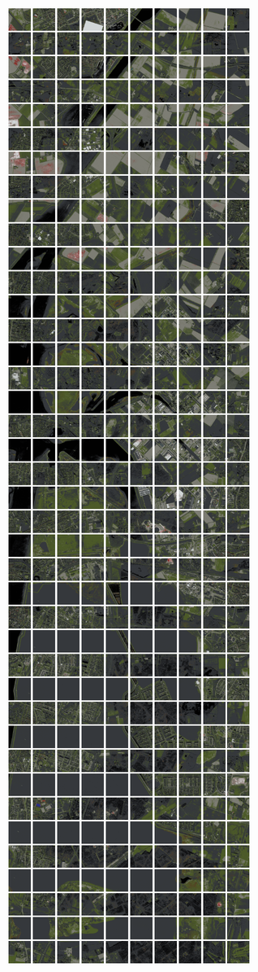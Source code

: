 <html>
<div>
<img src="https://github.com/HakkaTjakka/NL_TILE_MAP/blob/main/18/603/-1037/r.6030.-10370.png" height="44" width="44">
<img src="https://github.com/HakkaTjakka/NL_TILE_MAP/blob/main/18/603/-1037/r.6031.-10370.png" height="44" width="44">
<img src="https://github.com/HakkaTjakka/NL_TILE_MAP/blob/main/18/603/-1037/r.6032.-10370.png" height="44" width="44">
<img src="https://github.com/HakkaTjakka/NL_TILE_MAP/blob/main/18/603/-1037/r.6033.-10370.png" height="44" width="44">
<img src="https://github.com/HakkaTjakka/NL_TILE_MAP/blob/main/18/603/-1037/r.6034.-10370.png" height="44" width="44">
<img src="https://github.com/HakkaTjakka/NL_TILE_MAP/blob/main/18/603/-1037/r.6035.-10370.png" height="44" width="44">
<img src="https://github.com/HakkaTjakka/NL_TILE_MAP/blob/main/18/603/-1037/r.6036.-10370.png" height="44" width="44">
<img src="https://github.com/HakkaTjakka/NL_TILE_MAP/blob/main/18/603/-1037/r.6037.-10370.png" height="44" width="44">
<img src="https://github.com/HakkaTjakka/NL_TILE_MAP/blob/main/18/603/-1037/r.6038.-10370.png" height="44" width="44">
<img src="https://github.com/HakkaTjakka/NL_TILE_MAP/blob/main/18/603/-1037/r.6039.-10370.png" height="44" width="44">
<img src="https://github.com/HakkaTjakka/NL_TILE_MAP/blob/main/18/604/-1037/r.6040.-10370.png" height="44" width="44">
<img src="https://github.com/HakkaTjakka/NL_TILE_MAP/blob/main/18/604/-1037/r.6041.-10370.png" height="44" width="44">
<img src="https://github.com/HakkaTjakka/NL_TILE_MAP/blob/main/18/604/-1037/r.6042.-10370.png" height="44" width="44">
<img src="https://github.com/HakkaTjakka/NL_TILE_MAP/blob/main/18/604/-1037/r.6043.-10370.png" height="44" width="44">
<img src="https://github.com/HakkaTjakka/NL_TILE_MAP/blob/main/18/604/-1037/r.6044.-10370.png" height="44" width="44">
<img src="https://github.com/HakkaTjakka/NL_TILE_MAP/blob/main/18/604/-1037/r.6045.-10370.png" height="44" width="44">
<img src="https://github.com/HakkaTjakka/NL_TILE_MAP/blob/main/18/604/-1037/r.6046.-10370.png" height="44" width="44">
<img src="https://github.com/HakkaTjakka/NL_TILE_MAP/blob/main/18/604/-1037/r.6047.-10370.png" height="44" width="44">
<img src="https://github.com/HakkaTjakka/NL_TILE_MAP/blob/main/18/604/-1037/r.6048.-10370.png" height="44" width="44">
<img src="https://github.com/HakkaTjakka/NL_TILE_MAP/blob/main/18/604/-1037/r.6049.-10370.png" height="44" width="44">
<br>
<img src="https://github.com/HakkaTjakka/NL_TILE_MAP/blob/main/18/603/-1037/r.6030.-10369.png" height="44" width="44">
<img src="https://github.com/HakkaTjakka/NL_TILE_MAP/blob/main/18/603/-1037/r.6031.-10369.png" height="44" width="44">
<img src="https://github.com/HakkaTjakka/NL_TILE_MAP/blob/main/18/603/-1037/r.6032.-10369.png" height="44" width="44">
<img src="https://github.com/HakkaTjakka/NL_TILE_MAP/blob/main/18/603/-1037/r.6033.-10369.png" height="44" width="44">
<img src="https://github.com/HakkaTjakka/NL_TILE_MAP/blob/main/18/603/-1037/r.6034.-10369.png" height="44" width="44">
<img src="https://github.com/HakkaTjakka/NL_TILE_MAP/blob/main/18/603/-1037/r.6035.-10369.png" height="44" width="44">
<img src="https://github.com/HakkaTjakka/NL_TILE_MAP/blob/main/18/603/-1037/r.6036.-10369.png" height="44" width="44">
<img src="https://github.com/HakkaTjakka/NL_TILE_MAP/blob/main/18/603/-1037/r.6037.-10369.png" height="44" width="44">
<img src="https://github.com/HakkaTjakka/NL_TILE_MAP/blob/main/18/603/-1037/r.6038.-10369.png" height="44" width="44">
<img src="https://github.com/HakkaTjakka/NL_TILE_MAP/blob/main/18/603/-1037/r.6039.-10369.png" height="44" width="44">
<img src="https://github.com/HakkaTjakka/NL_TILE_MAP/blob/main/18/604/-1037/r.6040.-10369.png" height="44" width="44">
<img src="https://github.com/HakkaTjakka/NL_TILE_MAP/blob/main/18/604/-1037/r.6041.-10369.png" height="44" width="44">
<img src="https://github.com/HakkaTjakka/NL_TILE_MAP/blob/main/18/604/-1037/r.6042.-10369.png" height="44" width="44">
<img src="https://github.com/HakkaTjakka/NL_TILE_MAP/blob/main/18/604/-1037/r.6043.-10369.png" height="44" width="44">
<img src="https://github.com/HakkaTjakka/NL_TILE_MAP/blob/main/18/604/-1037/r.6044.-10369.png" height="44" width="44">
<img src="https://github.com/HakkaTjakka/NL_TILE_MAP/blob/main/18/604/-1037/r.6045.-10369.png" height="44" width="44">
<img src="https://github.com/HakkaTjakka/NL_TILE_MAP/blob/main/18/604/-1037/r.6046.-10369.png" height="44" width="44">
<img src="https://github.com/HakkaTjakka/NL_TILE_MAP/blob/main/18/604/-1037/r.6047.-10369.png" height="44" width="44">
<img src="https://github.com/HakkaTjakka/NL_TILE_MAP/blob/main/18/604/-1037/r.6048.-10369.png" height="44" width="44">
<img src="https://github.com/HakkaTjakka/NL_TILE_MAP/blob/main/18/604/-1037/r.6049.-10369.png" height="44" width="44">
<br>
<img src="https://github.com/HakkaTjakka/NL_TILE_MAP/blob/main/18/603/-1037/r.6030.-10368.png" height="44" width="44">
<img src="https://github.com/HakkaTjakka/NL_TILE_MAP/blob/main/18/603/-1037/r.6031.-10368.png" height="44" width="44">
<img src="https://github.com/HakkaTjakka/NL_TILE_MAP/blob/main/18/603/-1037/r.6032.-10368.png" height="44" width="44">
<img src="https://github.com/HakkaTjakka/NL_TILE_MAP/blob/main/18/603/-1037/r.6033.-10368.png" height="44" width="44">
<img src="https://github.com/HakkaTjakka/NL_TILE_MAP/blob/main/18/603/-1037/r.6034.-10368.png" height="44" width="44">
<img src="https://github.com/HakkaTjakka/NL_TILE_MAP/blob/main/18/603/-1037/r.6035.-10368.png" height="44" width="44">
<img src="https://github.com/HakkaTjakka/NL_TILE_MAP/blob/main/18/603/-1037/r.6036.-10368.png" height="44" width="44">
<img src="https://github.com/HakkaTjakka/NL_TILE_MAP/blob/main/18/603/-1037/r.6037.-10368.png" height="44" width="44">
<img src="https://github.com/HakkaTjakka/NL_TILE_MAP/blob/main/18/603/-1037/r.6038.-10368.png" height="44" width="44">
<img src="https://github.com/HakkaTjakka/NL_TILE_MAP/blob/main/18/603/-1037/r.6039.-10368.png" height="44" width="44">
<img src="https://github.com/HakkaTjakka/NL_TILE_MAP/blob/main/18/604/-1037/r.6040.-10368.png" height="44" width="44">
<img src="https://github.com/HakkaTjakka/NL_TILE_MAP/blob/main/18/604/-1037/r.6041.-10368.png" height="44" width="44">
<img src="https://github.com/HakkaTjakka/NL_TILE_MAP/blob/main/18/604/-1037/r.6042.-10368.png" height="44" width="44">
<img src="https://github.com/HakkaTjakka/NL_TILE_MAP/blob/main/18/604/-1037/r.6043.-10368.png" height="44" width="44">
<img src="https://github.com/HakkaTjakka/NL_TILE_MAP/blob/main/18/604/-1037/r.6044.-10368.png" height="44" width="44">
<img src="https://github.com/HakkaTjakka/NL_TILE_MAP/blob/main/18/604/-1037/r.6045.-10368.png" height="44" width="44">
<img src="https://github.com/HakkaTjakka/NL_TILE_MAP/blob/main/18/604/-1037/r.6046.-10368.png" height="44" width="44">
<img src="https://github.com/HakkaTjakka/NL_TILE_MAP/blob/main/18/604/-1037/r.6047.-10368.png" height="44" width="44">
<img src="https://github.com/HakkaTjakka/NL_TILE_MAP/blob/main/18/604/-1037/r.6048.-10368.png" height="44" width="44">
<img src="https://github.com/HakkaTjakka/NL_TILE_MAP/blob/main/18/604/-1037/r.6049.-10368.png" height="44" width="44">
<br>
<img src="https://github.com/HakkaTjakka/NL_TILE_MAP/blob/main/18/603/-1037/r.6030.-10367.png" height="44" width="44">
<img src="https://github.com/HakkaTjakka/NL_TILE_MAP/blob/main/18/603/-1037/r.6031.-10367.png" height="44" width="44">
<img src="https://github.com/HakkaTjakka/NL_TILE_MAP/blob/main/18/603/-1037/r.6032.-10367.png" height="44" width="44">
<img src="https://github.com/HakkaTjakka/NL_TILE_MAP/blob/main/18/603/-1037/r.6033.-10367.png" height="44" width="44">
<img src="https://github.com/HakkaTjakka/NL_TILE_MAP/blob/main/18/603/-1037/r.6034.-10367.png" height="44" width="44">
<img src="https://github.com/HakkaTjakka/NL_TILE_MAP/blob/main/18/603/-1037/r.6035.-10367.png" height="44" width="44">
<img src="https://github.com/HakkaTjakka/NL_TILE_MAP/blob/main/18/603/-1037/r.6036.-10367.png" height="44" width="44">
<img src="https://github.com/HakkaTjakka/NL_TILE_MAP/blob/main/18/603/-1037/r.6037.-10367.png" height="44" width="44">
<img src="https://github.com/HakkaTjakka/NL_TILE_MAP/blob/main/18/603/-1037/r.6038.-10367.png" height="44" width="44">
<img src="https://github.com/HakkaTjakka/NL_TILE_MAP/blob/main/18/603/-1037/r.6039.-10367.png" height="44" width="44">
<img src="https://github.com/HakkaTjakka/NL_TILE_MAP/blob/main/18/604/-1037/r.6040.-10367.png" height="44" width="44">
<img src="https://github.com/HakkaTjakka/NL_TILE_MAP/blob/main/18/604/-1037/r.6041.-10367.png" height="44" width="44">
<img src="https://github.com/HakkaTjakka/NL_TILE_MAP/blob/main/18/604/-1037/r.6042.-10367.png" height="44" width="44">
<img src="https://github.com/HakkaTjakka/NL_TILE_MAP/blob/main/18/604/-1037/r.6043.-10367.png" height="44" width="44">
<img src="https://github.com/HakkaTjakka/NL_TILE_MAP/blob/main/18/604/-1037/r.6044.-10367.png" height="44" width="44">
<img src="https://github.com/HakkaTjakka/NL_TILE_MAP/blob/main/18/604/-1037/r.6045.-10367.png" height="44" width="44">
<img src="https://github.com/HakkaTjakka/NL_TILE_MAP/blob/main/18/604/-1037/r.6046.-10367.png" height="44" width="44">
<img src="https://github.com/HakkaTjakka/NL_TILE_MAP/blob/main/18/604/-1037/r.6047.-10367.png" height="44" width="44">
<img src="https://github.com/HakkaTjakka/NL_TILE_MAP/blob/main/18/604/-1037/r.6048.-10367.png" height="44" width="44">
<img src="https://github.com/HakkaTjakka/NL_TILE_MAP/blob/main/18/604/-1037/r.6049.-10367.png" height="44" width="44">
<br>
<img src="https://github.com/HakkaTjakka/NL_TILE_MAP/blob/main/18/603/-1037/r.6030.-10366.png" height="44" width="44">
<img src="https://github.com/HakkaTjakka/NL_TILE_MAP/blob/main/18/603/-1037/r.6031.-10366.png" height="44" width="44">
<img src="https://github.com/HakkaTjakka/NL_TILE_MAP/blob/main/18/603/-1037/r.6032.-10366.png" height="44" width="44">
<img src="https://github.com/HakkaTjakka/NL_TILE_MAP/blob/main/18/603/-1037/r.6033.-10366.png" height="44" width="44">
<img src="https://github.com/HakkaTjakka/NL_TILE_MAP/blob/main/18/603/-1037/r.6034.-10366.png" height="44" width="44">
<img src="https://github.com/HakkaTjakka/NL_TILE_MAP/blob/main/18/603/-1037/r.6035.-10366.png" height="44" width="44">
<img src="https://github.com/HakkaTjakka/NL_TILE_MAP/blob/main/18/603/-1037/r.6036.-10366.png" height="44" width="44">
<img src="https://github.com/HakkaTjakka/NL_TILE_MAP/blob/main/18/603/-1037/r.6037.-10366.png" height="44" width="44">
<img src="https://github.com/HakkaTjakka/NL_TILE_MAP/blob/main/18/603/-1037/r.6038.-10366.png" height="44" width="44">
<img src="https://github.com/HakkaTjakka/NL_TILE_MAP/blob/main/18/603/-1037/r.6039.-10366.png" height="44" width="44">
<img src="https://github.com/HakkaTjakka/NL_TILE_MAP/blob/main/18/604/-1037/r.6040.-10366.png" height="44" width="44">
<img src="https://github.com/HakkaTjakka/NL_TILE_MAP/blob/main/18/604/-1037/r.6041.-10366.png" height="44" width="44">
<img src="https://github.com/HakkaTjakka/NL_TILE_MAP/blob/main/18/604/-1037/r.6042.-10366.png" height="44" width="44">
<img src="https://github.com/HakkaTjakka/NL_TILE_MAP/blob/main/18/604/-1037/r.6043.-10366.png" height="44" width="44">
<img src="https://github.com/HakkaTjakka/NL_TILE_MAP/blob/main/18/604/-1037/r.6044.-10366.png" height="44" width="44">
<img src="https://github.com/HakkaTjakka/NL_TILE_MAP/blob/main/18/604/-1037/r.6045.-10366.png" height="44" width="44">
<img src="https://github.com/HakkaTjakka/NL_TILE_MAP/blob/main/18/604/-1037/r.6046.-10366.png" height="44" width="44">
<img src="https://github.com/HakkaTjakka/NL_TILE_MAP/blob/main/18/604/-1037/r.6047.-10366.png" height="44" width="44">
<img src="https://github.com/HakkaTjakka/NL_TILE_MAP/blob/main/18/604/-1037/r.6048.-10366.png" height="44" width="44">
<img src="https://github.com/HakkaTjakka/NL_TILE_MAP/blob/main/18/604/-1037/r.6049.-10366.png" height="44" width="44">
<br>
<img src="https://github.com/HakkaTjakka/NL_TILE_MAP/blob/main/18/603/-1037/r.6030.-10365.png" height="44" width="44">
<img src="https://github.com/HakkaTjakka/NL_TILE_MAP/blob/main/18/603/-1037/r.6031.-10365.png" height="44" width="44">
<img src="https://github.com/HakkaTjakka/NL_TILE_MAP/blob/main/18/603/-1037/r.6032.-10365.png" height="44" width="44">
<img src="https://github.com/HakkaTjakka/NL_TILE_MAP/blob/main/18/603/-1037/r.6033.-10365.png" height="44" width="44">
<img src="https://github.com/HakkaTjakka/NL_TILE_MAP/blob/main/18/603/-1037/r.6034.-10365.png" height="44" width="44">
<img src="https://github.com/HakkaTjakka/NL_TILE_MAP/blob/main/18/603/-1037/r.6035.-10365.png" height="44" width="44">
<img src="https://github.com/HakkaTjakka/NL_TILE_MAP/blob/main/18/603/-1037/r.6036.-10365.png" height="44" width="44">
<img src="https://github.com/HakkaTjakka/NL_TILE_MAP/blob/main/18/603/-1037/r.6037.-10365.png" height="44" width="44">
<img src="https://github.com/HakkaTjakka/NL_TILE_MAP/blob/main/18/603/-1037/r.6038.-10365.png" height="44" width="44">
<img src="https://github.com/HakkaTjakka/NL_TILE_MAP/blob/main/18/603/-1037/r.6039.-10365.png" height="44" width="44">
<img src="https://github.com/HakkaTjakka/NL_TILE_MAP/blob/main/18/604/-1037/r.6040.-10365.png" height="44" width="44">
<img src="https://github.com/HakkaTjakka/NL_TILE_MAP/blob/main/18/604/-1037/r.6041.-10365.png" height="44" width="44">
<img src="https://github.com/HakkaTjakka/NL_TILE_MAP/blob/main/18/604/-1037/r.6042.-10365.png" height="44" width="44">
<img src="https://github.com/HakkaTjakka/NL_TILE_MAP/blob/main/18/604/-1037/r.6043.-10365.png" height="44" width="44">
<img src="https://github.com/HakkaTjakka/NL_TILE_MAP/blob/main/18/604/-1037/r.6044.-10365.png" height="44" width="44">
<img src="https://github.com/HakkaTjakka/NL_TILE_MAP/blob/main/18/604/-1037/r.6045.-10365.png" height="44" width="44">
<img src="https://github.com/HakkaTjakka/NL_TILE_MAP/blob/main/18/604/-1037/r.6046.-10365.png" height="44" width="44">
<img src="https://github.com/HakkaTjakka/NL_TILE_MAP/blob/main/18/604/-1037/r.6047.-10365.png" height="44" width="44">
<img src="https://github.com/HakkaTjakka/NL_TILE_MAP/blob/main/18/604/-1037/r.6048.-10365.png" height="44" width="44">
<img src="https://github.com/HakkaTjakka/NL_TILE_MAP/blob/main/18/604/-1037/r.6049.-10365.png" height="44" width="44">
<br>
<img src="https://github.com/HakkaTjakka/NL_TILE_MAP/blob/main/18/603/-1037/r.6030.-10364.png" height="44" width="44">
<img src="https://github.com/HakkaTjakka/NL_TILE_MAP/blob/main/18/603/-1037/r.6031.-10364.png" height="44" width="44">
<img src="https://github.com/HakkaTjakka/NL_TILE_MAP/blob/main/18/603/-1037/r.6032.-10364.png" height="44" width="44">
<img src="https://github.com/HakkaTjakka/NL_TILE_MAP/blob/main/18/603/-1037/r.6033.-10364.png" height="44" width="44">
<img src="https://github.com/HakkaTjakka/NL_TILE_MAP/blob/main/18/603/-1037/r.6034.-10364.png" height="44" width="44">
<img src="https://github.com/HakkaTjakka/NL_TILE_MAP/blob/main/18/603/-1037/r.6035.-10364.png" height="44" width="44">
<img src="https://github.com/HakkaTjakka/NL_TILE_MAP/blob/main/18/603/-1037/r.6036.-10364.png" height="44" width="44">
<img src="https://github.com/HakkaTjakka/NL_TILE_MAP/blob/main/18/603/-1037/r.6037.-10364.png" height="44" width="44">
<img src="https://github.com/HakkaTjakka/NL_TILE_MAP/blob/main/18/603/-1037/r.6038.-10364.png" height="44" width="44">
<img src="https://github.com/HakkaTjakka/NL_TILE_MAP/blob/main/18/603/-1037/r.6039.-10364.png" height="44" width="44">
<img src="https://github.com/HakkaTjakka/NL_TILE_MAP/blob/main/18/604/-1037/r.6040.-10364.png" height="44" width="44">
<img src="https://github.com/HakkaTjakka/NL_TILE_MAP/blob/main/18/604/-1037/r.6041.-10364.png" height="44" width="44">
<img src="https://github.com/HakkaTjakka/NL_TILE_MAP/blob/main/18/604/-1037/r.6042.-10364.png" height="44" width="44">
<img src="https://github.com/HakkaTjakka/NL_TILE_MAP/blob/main/18/604/-1037/r.6043.-10364.png" height="44" width="44">
<img src="https://github.com/HakkaTjakka/NL_TILE_MAP/blob/main/18/604/-1037/r.6044.-10364.png" height="44" width="44">
<img src="https://github.com/HakkaTjakka/NL_TILE_MAP/blob/main/18/604/-1037/r.6045.-10364.png" height="44" width="44">
<img src="https://github.com/HakkaTjakka/NL_TILE_MAP/blob/main/18/604/-1037/r.6046.-10364.png" height="44" width="44">
<img src="https://github.com/HakkaTjakka/NL_TILE_MAP/blob/main/18/604/-1037/r.6047.-10364.png" height="44" width="44">
<img src="https://github.com/HakkaTjakka/NL_TILE_MAP/blob/main/18/604/-1037/r.6048.-10364.png" height="44" width="44">
<img src="https://github.com/HakkaTjakka/NL_TILE_MAP/blob/main/18/604/-1037/r.6049.-10364.png" height="44" width="44">
<br>
<img src="https://github.com/HakkaTjakka/NL_TILE_MAP/blob/main/18/603/-1037/r.6030.-10363.png" height="44" width="44">
<img src="https://github.com/HakkaTjakka/NL_TILE_MAP/blob/main/18/603/-1037/r.6031.-10363.png" height="44" width="44">
<img src="https://github.com/HakkaTjakka/NL_TILE_MAP/blob/main/18/603/-1037/r.6032.-10363.png" height="44" width="44">
<img src="https://github.com/HakkaTjakka/NL_TILE_MAP/blob/main/18/603/-1037/r.6033.-10363.png" height="44" width="44">
<img src="https://github.com/HakkaTjakka/NL_TILE_MAP/blob/main/18/603/-1037/r.6034.-10363.png" height="44" width="44">
<img src="https://github.com/HakkaTjakka/NL_TILE_MAP/blob/main/18/603/-1037/r.6035.-10363.png" height="44" width="44">
<img src="https://github.com/HakkaTjakka/NL_TILE_MAP/blob/main/18/603/-1037/r.6036.-10363.png" height="44" width="44">
<img src="https://github.com/HakkaTjakka/NL_TILE_MAP/blob/main/18/603/-1037/r.6037.-10363.png" height="44" width="44">
<img src="https://github.com/HakkaTjakka/NL_TILE_MAP/blob/main/18/603/-1037/r.6038.-10363.png" height="44" width="44">
<img src="https://github.com/HakkaTjakka/NL_TILE_MAP/blob/main/18/603/-1037/r.6039.-10363.png" height="44" width="44">
<img src="https://github.com/HakkaTjakka/NL_TILE_MAP/blob/main/18/604/-1037/r.6040.-10363.png" height="44" width="44">
<img src="https://github.com/HakkaTjakka/NL_TILE_MAP/blob/main/18/604/-1037/r.6041.-10363.png" height="44" width="44">
<img src="https://github.com/HakkaTjakka/NL_TILE_MAP/blob/main/18/604/-1037/r.6042.-10363.png" height="44" width="44">
<img src="https://github.com/HakkaTjakka/NL_TILE_MAP/blob/main/18/604/-1037/r.6043.-10363.png" height="44" width="44">
<img src="https://github.com/HakkaTjakka/NL_TILE_MAP/blob/main/18/604/-1037/r.6044.-10363.png" height="44" width="44">
<img src="https://github.com/HakkaTjakka/NL_TILE_MAP/blob/main/18/604/-1037/r.6045.-10363.png" height="44" width="44">
<img src="https://github.com/HakkaTjakka/NL_TILE_MAP/blob/main/18/604/-1037/r.6046.-10363.png" height="44" width="44">
<img src="https://github.com/HakkaTjakka/NL_TILE_MAP/blob/main/18/604/-1037/r.6047.-10363.png" height="44" width="44">
<img src="https://github.com/HakkaTjakka/NL_TILE_MAP/blob/main/18/604/-1037/r.6048.-10363.png" height="44" width="44">
<img src="https://github.com/HakkaTjakka/NL_TILE_MAP/blob/main/18/604/-1037/r.6049.-10363.png" height="44" width="44">
<br>
<img src="https://github.com/HakkaTjakka/NL_TILE_MAP/blob/main/18/603/-1037/r.6030.-10362.png" height="44" width="44">
<img src="https://github.com/HakkaTjakka/NL_TILE_MAP/blob/main/18/603/-1037/r.6031.-10362.png" height="44" width="44">
<img src="https://github.com/HakkaTjakka/NL_TILE_MAP/blob/main/18/603/-1037/r.6032.-10362.png" height="44" width="44">
<img src="https://github.com/HakkaTjakka/NL_TILE_MAP/blob/main/18/603/-1037/r.6033.-10362.png" height="44" width="44">
<img src="https://github.com/HakkaTjakka/NL_TILE_MAP/blob/main/18/603/-1037/r.6034.-10362.png" height="44" width="44">
<img src="https://github.com/HakkaTjakka/NL_TILE_MAP/blob/main/18/603/-1037/r.6035.-10362.png" height="44" width="44">
<img src="https://github.com/HakkaTjakka/NL_TILE_MAP/blob/main/18/603/-1037/r.6036.-10362.png" height="44" width="44">
<img src="https://github.com/HakkaTjakka/NL_TILE_MAP/blob/main/18/603/-1037/r.6037.-10362.png" height="44" width="44">
<img src="https://github.com/HakkaTjakka/NL_TILE_MAP/blob/main/18/603/-1037/r.6038.-10362.png" height="44" width="44">
<img src="https://github.com/HakkaTjakka/NL_TILE_MAP/blob/main/18/603/-1037/r.6039.-10362.png" height="44" width="44">
<img src="https://github.com/HakkaTjakka/NL_TILE_MAP/blob/main/18/604/-1037/r.6040.-10362.png" height="44" width="44">
<img src="https://github.com/HakkaTjakka/NL_TILE_MAP/blob/main/18/604/-1037/r.6041.-10362.png" height="44" width="44">
<img src="https://github.com/HakkaTjakka/NL_TILE_MAP/blob/main/18/604/-1037/r.6042.-10362.png" height="44" width="44">
<img src="https://github.com/HakkaTjakka/NL_TILE_MAP/blob/main/18/604/-1037/r.6043.-10362.png" height="44" width="44">
<img src="https://github.com/HakkaTjakka/NL_TILE_MAP/blob/main/18/604/-1037/r.6044.-10362.png" height="44" width="44">
<img src="https://github.com/HakkaTjakka/NL_TILE_MAP/blob/main/18/604/-1037/r.6045.-10362.png" height="44" width="44">
<img src="https://github.com/HakkaTjakka/NL_TILE_MAP/blob/main/18/604/-1037/r.6046.-10362.png" height="44" width="44">
<img src="https://github.com/HakkaTjakka/NL_TILE_MAP/blob/main/18/604/-1037/r.6047.-10362.png" height="44" width="44">
<img src="https://github.com/HakkaTjakka/NL_TILE_MAP/blob/main/18/604/-1037/r.6048.-10362.png" height="44" width="44">
<img src="https://github.com/HakkaTjakka/NL_TILE_MAP/blob/main/18/604/-1037/r.6049.-10362.png" height="44" width="44">
<br>
<img src="https://github.com/HakkaTjakka/NL_TILE_MAP/blob/main/18/603/-1037/r.6030.-10361.png" height="44" width="44">
<img src="https://github.com/HakkaTjakka/NL_TILE_MAP/blob/main/18/603/-1037/r.6031.-10361.png" height="44" width="44">
<img src="https://github.com/HakkaTjakka/NL_TILE_MAP/blob/main/18/603/-1037/r.6032.-10361.png" height="44" width="44">
<img src="https://github.com/HakkaTjakka/NL_TILE_MAP/blob/main/18/603/-1037/r.6033.-10361.png" height="44" width="44">
<img src="https://github.com/HakkaTjakka/NL_TILE_MAP/blob/main/18/603/-1037/r.6034.-10361.png" height="44" width="44">
<img src="https://github.com/HakkaTjakka/NL_TILE_MAP/blob/main/18/603/-1037/r.6035.-10361.png" height="44" width="44">
<img src="https://github.com/HakkaTjakka/NL_TILE_MAP/blob/main/18/603/-1037/r.6036.-10361.png" height="44" width="44">
<img src="https://github.com/HakkaTjakka/NL_TILE_MAP/blob/main/18/603/-1037/r.6037.-10361.png" height="44" width="44">
<img src="https://github.com/HakkaTjakka/NL_TILE_MAP/blob/main/18/603/-1037/r.6038.-10361.png" height="44" width="44">
<img src="https://github.com/HakkaTjakka/NL_TILE_MAP/blob/main/18/603/-1037/r.6039.-10361.png" height="44" width="44">
<img src="https://github.com/HakkaTjakka/NL_TILE_MAP/blob/main/18/604/-1037/r.6040.-10361.png" height="44" width="44">
<img src="https://github.com/HakkaTjakka/NL_TILE_MAP/blob/main/18/604/-1037/r.6041.-10361.png" height="44" width="44">
<img src="https://github.com/HakkaTjakka/NL_TILE_MAP/blob/main/18/604/-1037/r.6042.-10361.png" height="44" width="44">
<img src="https://github.com/HakkaTjakka/NL_TILE_MAP/blob/main/18/604/-1037/r.6043.-10361.png" height="44" width="44">
<img src="https://github.com/HakkaTjakka/NL_TILE_MAP/blob/main/18/604/-1037/r.6044.-10361.png" height="44" width="44">
<img src="https://github.com/HakkaTjakka/NL_TILE_MAP/blob/main/18/604/-1037/r.6045.-10361.png" height="44" width="44">
<img src="https://github.com/HakkaTjakka/NL_TILE_MAP/blob/main/18/604/-1037/r.6046.-10361.png" height="44" width="44">
<img src="https://github.com/HakkaTjakka/NL_TILE_MAP/blob/main/18/604/-1037/r.6047.-10361.png" height="44" width="44">
<img src="https://github.com/HakkaTjakka/NL_TILE_MAP/blob/main/18/604/-1037/r.6048.-10361.png" height="44" width="44">
<img src="https://github.com/HakkaTjakka/NL_TILE_MAP/blob/main/18/604/-1037/r.6049.-10361.png" height="44" width="44">
<br>
<img src="https://github.com/HakkaTjakka/NL_TILE_MAP/blob/main/18/603/-1036/r.6030.-10360.png" height="44" width="44">
<img src="https://github.com/HakkaTjakka/NL_TILE_MAP/blob/main/18/603/-1036/r.6031.-10360.png" height="44" width="44">
<img src="https://github.com/HakkaTjakka/NL_TILE_MAP/blob/main/18/603/-1036/r.6032.-10360.png" height="44" width="44">
<img src="https://github.com/HakkaTjakka/NL_TILE_MAP/blob/main/18/603/-1036/r.6033.-10360.png" height="44" width="44">
<img src="https://github.com/HakkaTjakka/NL_TILE_MAP/blob/main/18/603/-1036/r.6034.-10360.png" height="44" width="44">
<img src="https://github.com/HakkaTjakka/NL_TILE_MAP/blob/main/18/603/-1036/r.6035.-10360.png" height="44" width="44">
<img src="https://github.com/HakkaTjakka/NL_TILE_MAP/blob/main/18/603/-1036/r.6036.-10360.png" height="44" width="44">
<img src="https://github.com/HakkaTjakka/NL_TILE_MAP/blob/main/18/603/-1036/r.6037.-10360.png" height="44" width="44">
<img src="https://github.com/HakkaTjakka/NL_TILE_MAP/blob/main/18/603/-1036/r.6038.-10360.png" height="44" width="44">
<img src="https://github.com/HakkaTjakka/NL_TILE_MAP/blob/main/18/603/-1036/r.6039.-10360.png" height="44" width="44">
<img src="https://github.com/HakkaTjakka/NL_TILE_MAP/blob/main/18/604/-1036/r.6040.-10360.png" height="44" width="44">
<img src="https://github.com/HakkaTjakka/NL_TILE_MAP/blob/main/18/604/-1036/r.6041.-10360.png" height="44" width="44">
<img src="https://github.com/HakkaTjakka/NL_TILE_MAP/blob/main/18/604/-1036/r.6042.-10360.png" height="44" width="44">
<img src="https://github.com/HakkaTjakka/NL_TILE_MAP/blob/main/18/604/-1036/r.6043.-10360.png" height="44" width="44">
<img src="https://github.com/HakkaTjakka/NL_TILE_MAP/blob/main/18/604/-1036/r.6044.-10360.png" height="44" width="44">
<img src="https://github.com/HakkaTjakka/NL_TILE_MAP/blob/main/18/604/-1036/r.6045.-10360.png" height="44" width="44">
<img src="https://github.com/HakkaTjakka/NL_TILE_MAP/blob/main/18/604/-1036/r.6046.-10360.png" height="44" width="44">
<img src="https://github.com/HakkaTjakka/NL_TILE_MAP/blob/main/18/604/-1036/r.6047.-10360.png" height="44" width="44">
<img src="https://github.com/HakkaTjakka/NL_TILE_MAP/blob/main/18/604/-1036/r.6048.-10360.png" height="44" width="44">
<img src="https://github.com/HakkaTjakka/NL_TILE_MAP/blob/main/18/604/-1036/r.6049.-10360.png" height="44" width="44">
<br>
<img src="https://github.com/HakkaTjakka/NL_TILE_MAP/blob/main/18/603/-1036/r.6030.-10359.png" height="44" width="44">
<img src="https://github.com/HakkaTjakka/NL_TILE_MAP/blob/main/18/603/-1036/r.6031.-10359.png" height="44" width="44">
<img src="https://github.com/HakkaTjakka/NL_TILE_MAP/blob/main/18/603/-1036/r.6032.-10359.png" height="44" width="44">
<img src="https://github.com/HakkaTjakka/NL_TILE_MAP/blob/main/18/603/-1036/r.6033.-10359.png" height="44" width="44">
<img src="https://github.com/HakkaTjakka/NL_TILE_MAP/blob/main/18/603/-1036/r.6034.-10359.png" height="44" width="44">
<img src="https://github.com/HakkaTjakka/NL_TILE_MAP/blob/main/18/603/-1036/r.6035.-10359.png" height="44" width="44">
<img src="https://github.com/HakkaTjakka/NL_TILE_MAP/blob/main/18/603/-1036/r.6036.-10359.png" height="44" width="44">
<img src="https://github.com/HakkaTjakka/NL_TILE_MAP/blob/main/18/603/-1036/r.6037.-10359.png" height="44" width="44">
<img src="https://github.com/HakkaTjakka/NL_TILE_MAP/blob/main/18/603/-1036/r.6038.-10359.png" height="44" width="44">
<img src="https://github.com/HakkaTjakka/NL_TILE_MAP/blob/main/18/603/-1036/r.6039.-10359.png" height="44" width="44">
<img src="https://github.com/HakkaTjakka/NL_TILE_MAP/blob/main/18/604/-1036/r.6040.-10359.png" height="44" width="44">
<img src="https://github.com/HakkaTjakka/NL_TILE_MAP/blob/main/18/604/-1036/r.6041.-10359.png" height="44" width="44">
<img src="https://github.com/HakkaTjakka/NL_TILE_MAP/blob/main/18/604/-1036/r.6042.-10359.png" height="44" width="44">
<img src="https://github.com/HakkaTjakka/NL_TILE_MAP/blob/main/18/604/-1036/r.6043.-10359.png" height="44" width="44">
<img src="https://github.com/HakkaTjakka/NL_TILE_MAP/blob/main/18/604/-1036/r.6044.-10359.png" height="44" width="44">
<img src="https://github.com/HakkaTjakka/NL_TILE_MAP/blob/main/18/604/-1036/r.6045.-10359.png" height="44" width="44">
<img src="https://github.com/HakkaTjakka/NL_TILE_MAP/blob/main/18/604/-1036/r.6046.-10359.png" height="44" width="44">
<img src="https://github.com/HakkaTjakka/NL_TILE_MAP/blob/main/18/604/-1036/r.6047.-10359.png" height="44" width="44">
<img src="https://github.com/HakkaTjakka/NL_TILE_MAP/blob/main/18/604/-1036/r.6048.-10359.png" height="44" width="44">
<img src="https://github.com/HakkaTjakka/NL_TILE_MAP/blob/main/18/604/-1036/r.6049.-10359.png" height="44" width="44">
<br>
<img src="https://github.com/HakkaTjakka/NL_TILE_MAP/blob/main/18/603/-1036/r.6030.-10358.png" height="44" width="44">
<img src="https://github.com/HakkaTjakka/NL_TILE_MAP/blob/main/18/603/-1036/r.6031.-10358.png" height="44" width="44">
<img src="https://github.com/HakkaTjakka/NL_TILE_MAP/blob/main/18/603/-1036/r.6032.-10358.png" height="44" width="44">
<img src="https://github.com/HakkaTjakka/NL_TILE_MAP/blob/main/18/603/-1036/r.6033.-10358.png" height="44" width="44">
<img src="https://github.com/HakkaTjakka/NL_TILE_MAP/blob/main/18/603/-1036/r.6034.-10358.png" height="44" width="44">
<img src="https://github.com/HakkaTjakka/NL_TILE_MAP/blob/main/18/603/-1036/r.6035.-10358.png" height="44" width="44">
<img src="https://github.com/HakkaTjakka/NL_TILE_MAP/blob/main/18/603/-1036/r.6036.-10358.png" height="44" width="44">
<img src="https://github.com/HakkaTjakka/NL_TILE_MAP/blob/main/18/603/-1036/r.6037.-10358.png" height="44" width="44">
<img src="https://github.com/HakkaTjakka/NL_TILE_MAP/blob/main/18/603/-1036/r.6038.-10358.png" height="44" width="44">
<img src="https://github.com/HakkaTjakka/NL_TILE_MAP/blob/main/18/603/-1036/r.6039.-10358.png" height="44" width="44">
<img src="https://github.com/HakkaTjakka/NL_TILE_MAP/blob/main/18/604/-1036/r.6040.-10358.png" height="44" width="44">
<img src="https://github.com/HakkaTjakka/NL_TILE_MAP/blob/main/18/604/-1036/r.6041.-10358.png" height="44" width="44">
<img src="https://github.com/HakkaTjakka/NL_TILE_MAP/blob/main/18/604/-1036/r.6042.-10358.png" height="44" width="44">
<img src="https://github.com/HakkaTjakka/NL_TILE_MAP/blob/main/18/604/-1036/r.6043.-10358.png" height="44" width="44">
<img src="https://github.com/HakkaTjakka/NL_TILE_MAP/blob/main/18/604/-1036/r.6044.-10358.png" height="44" width="44">
<img src="https://github.com/HakkaTjakka/NL_TILE_MAP/blob/main/18/604/-1036/r.6045.-10358.png" height="44" width="44">
<img src="https://github.com/HakkaTjakka/NL_TILE_MAP/blob/main/18/604/-1036/r.6046.-10358.png" height="44" width="44">
<img src="https://github.com/HakkaTjakka/NL_TILE_MAP/blob/main/18/604/-1036/r.6047.-10358.png" height="44" width="44">
<img src="https://github.com/HakkaTjakka/NL_TILE_MAP/blob/main/18/604/-1036/r.6048.-10358.png" height="44" width="44">
<img src="https://github.com/HakkaTjakka/NL_TILE_MAP/blob/main/18/604/-1036/r.6049.-10358.png" height="44" width="44">
<br>
<img src="https://github.com/HakkaTjakka/NL_TILE_MAP/blob/main/18/603/-1036/r.6030.-10357.png" height="44" width="44">
<img src="https://github.com/HakkaTjakka/NL_TILE_MAP/blob/main/18/603/-1036/r.6031.-10357.png" height="44" width="44">
<img src="https://github.com/HakkaTjakka/NL_TILE_MAP/blob/main/18/603/-1036/r.6032.-10357.png" height="44" width="44">
<img src="https://github.com/HakkaTjakka/NL_TILE_MAP/blob/main/18/603/-1036/r.6033.-10357.png" height="44" width="44">
<img src="https://github.com/HakkaTjakka/NL_TILE_MAP/blob/main/18/603/-1036/r.6034.-10357.png" height="44" width="44">
<img src="https://github.com/HakkaTjakka/NL_TILE_MAP/blob/main/18/603/-1036/r.6035.-10357.png" height="44" width="44">
<img src="https://github.com/HakkaTjakka/NL_TILE_MAP/blob/main/18/603/-1036/r.6036.-10357.png" height="44" width="44">
<img src="https://github.com/HakkaTjakka/NL_TILE_MAP/blob/main/18/603/-1036/r.6037.-10357.png" height="44" width="44">
<img src="https://github.com/HakkaTjakka/NL_TILE_MAP/blob/main/18/603/-1036/r.6038.-10357.png" height="44" width="44">
<img src="https://github.com/HakkaTjakka/NL_TILE_MAP/blob/main/18/603/-1036/r.6039.-10357.png" height="44" width="44">
<img src="https://github.com/HakkaTjakka/NL_TILE_MAP/blob/main/18/604/-1036/r.6040.-10357.png" height="44" width="44">
<img src="https://github.com/HakkaTjakka/NL_TILE_MAP/blob/main/18/604/-1036/r.6041.-10357.png" height="44" width="44">
<img src="https://github.com/HakkaTjakka/NL_TILE_MAP/blob/main/18/604/-1036/r.6042.-10357.png" height="44" width="44">
<img src="https://github.com/HakkaTjakka/NL_TILE_MAP/blob/main/18/604/-1036/r.6043.-10357.png" height="44" width="44">
<img src="https://github.com/HakkaTjakka/NL_TILE_MAP/blob/main/18/604/-1036/r.6044.-10357.png" height="44" width="44">
<img src="https://github.com/HakkaTjakka/NL_TILE_MAP/blob/main/18/604/-1036/r.6045.-10357.png" height="44" width="44">
<img src="https://github.com/HakkaTjakka/NL_TILE_MAP/blob/main/18/604/-1036/r.6046.-10357.png" height="44" width="44">
<img src="https://github.com/HakkaTjakka/NL_TILE_MAP/blob/main/18/604/-1036/r.6047.-10357.png" height="44" width="44">
<img src="https://github.com/HakkaTjakka/NL_TILE_MAP/blob/main/18/604/-1036/r.6048.-10357.png" height="44" width="44">
<img src="https://github.com/HakkaTjakka/NL_TILE_MAP/blob/main/18/604/-1036/r.6049.-10357.png" height="44" width="44">
<br>
<img src="https://github.com/HakkaTjakka/NL_TILE_MAP/blob/main/18/603/-1036/r.6030.-10356.png" height="44" width="44">
<img src="https://github.com/HakkaTjakka/NL_TILE_MAP/blob/main/18/603/-1036/r.6031.-10356.png" height="44" width="44">
<img src="https://github.com/HakkaTjakka/NL_TILE_MAP/blob/main/18/603/-1036/r.6032.-10356.png" height="44" width="44">
<img src="https://github.com/HakkaTjakka/NL_TILE_MAP/blob/main/18/603/-1036/r.6033.-10356.png" height="44" width="44">
<img src="https://github.com/HakkaTjakka/NL_TILE_MAP/blob/main/18/603/-1036/r.6034.-10356.png" height="44" width="44">
<img src="https://github.com/HakkaTjakka/NL_TILE_MAP/blob/main/18/603/-1036/r.6035.-10356.png" height="44" width="44">
<img src="https://github.com/HakkaTjakka/NL_TILE_MAP/blob/main/18/603/-1036/r.6036.-10356.png" height="44" width="44">
<img src="https://github.com/HakkaTjakka/NL_TILE_MAP/blob/main/18/603/-1036/r.6037.-10356.png" height="44" width="44">
<img src="https://github.com/HakkaTjakka/NL_TILE_MAP/blob/main/18/603/-1036/r.6038.-10356.png" height="44" width="44">
<img src="https://github.com/HakkaTjakka/NL_TILE_MAP/blob/main/18/603/-1036/r.6039.-10356.png" height="44" width="44">
<img src="https://github.com/HakkaTjakka/NL_TILE_MAP/blob/main/18/604/-1036/r.6040.-10356.png" height="44" width="44">
<img src="https://github.com/HakkaTjakka/NL_TILE_MAP/blob/main/18/604/-1036/r.6041.-10356.png" height="44" width="44">
<img src="https://github.com/HakkaTjakka/NL_TILE_MAP/blob/main/18/604/-1036/r.6042.-10356.png" height="44" width="44">
<img src="https://github.com/HakkaTjakka/NL_TILE_MAP/blob/main/18/604/-1036/r.6043.-10356.png" height="44" width="44">
<img src="https://github.com/HakkaTjakka/NL_TILE_MAP/blob/main/18/604/-1036/r.6044.-10356.png" height="44" width="44">
<img src="https://github.com/HakkaTjakka/NL_TILE_MAP/blob/main/18/604/-1036/r.6045.-10356.png" height="44" width="44">
<img src="https://github.com/HakkaTjakka/NL_TILE_MAP/blob/main/18/604/-1036/r.6046.-10356.png" height="44" width="44">
<img src="https://github.com/HakkaTjakka/NL_TILE_MAP/blob/main/18/604/-1036/r.6047.-10356.png" height="44" width="44">
<img src="https://github.com/HakkaTjakka/NL_TILE_MAP/blob/main/18/604/-1036/r.6048.-10356.png" height="44" width="44">
<img src="https://github.com/HakkaTjakka/NL_TILE_MAP/blob/main/18/604/-1036/r.6049.-10356.png" height="44" width="44">
<br>
<img src="https://github.com/HakkaTjakka/NL_TILE_MAP/blob/main/18/603/-1036/r.6030.-10355.png" height="44" width="44">
<img src="https://github.com/HakkaTjakka/NL_TILE_MAP/blob/main/18/603/-1036/r.6031.-10355.png" height="44" width="44">
<img src="https://github.com/HakkaTjakka/NL_TILE_MAP/blob/main/18/603/-1036/r.6032.-10355.png" height="44" width="44">
<img src="https://github.com/HakkaTjakka/NL_TILE_MAP/blob/main/18/603/-1036/r.6033.-10355.png" height="44" width="44">
<img src="https://github.com/HakkaTjakka/NL_TILE_MAP/blob/main/18/603/-1036/r.6034.-10355.png" height="44" width="44">
<img src="https://github.com/HakkaTjakka/NL_TILE_MAP/blob/main/18/603/-1036/r.6035.-10355.png" height="44" width="44">
<img src="https://github.com/HakkaTjakka/NL_TILE_MAP/blob/main/18/603/-1036/r.6036.-10355.png" height="44" width="44">
<img src="https://github.com/HakkaTjakka/NL_TILE_MAP/blob/main/18/603/-1036/r.6037.-10355.png" height="44" width="44">
<img src="https://github.com/HakkaTjakka/NL_TILE_MAP/blob/main/18/603/-1036/r.6038.-10355.png" height="44" width="44">
<img src="https://github.com/HakkaTjakka/NL_TILE_MAP/blob/main/18/603/-1036/r.6039.-10355.png" height="44" width="44">
<img src="https://github.com/HakkaTjakka/NL_TILE_MAP/blob/main/18/604/-1036/r.6040.-10355.png" height="44" width="44">
<img src="https://github.com/HakkaTjakka/NL_TILE_MAP/blob/main/18/604/-1036/r.6041.-10355.png" height="44" width="44">
<img src="https://github.com/HakkaTjakka/NL_TILE_MAP/blob/main/18/604/-1036/r.6042.-10355.png" height="44" width="44">
<img src="https://github.com/HakkaTjakka/NL_TILE_MAP/blob/main/18/604/-1036/r.6043.-10355.png" height="44" width="44">
<img src="https://github.com/HakkaTjakka/NL_TILE_MAP/blob/main/18/604/-1036/r.6044.-10355.png" height="44" width="44">
<img src="https://github.com/HakkaTjakka/NL_TILE_MAP/blob/main/18/604/-1036/r.6045.-10355.png" height="44" width="44">
<img src="https://github.com/HakkaTjakka/NL_TILE_MAP/blob/main/18/604/-1036/r.6046.-10355.png" height="44" width="44">
<img src="https://github.com/HakkaTjakka/NL_TILE_MAP/blob/main/18/604/-1036/r.6047.-10355.png" height="44" width="44">
<img src="https://github.com/HakkaTjakka/NL_TILE_MAP/blob/main/18/604/-1036/r.6048.-10355.png" height="44" width="44">
<img src="https://github.com/HakkaTjakka/NL_TILE_MAP/blob/main/18/604/-1036/r.6049.-10355.png" height="44" width="44">
<br>
<img src="https://github.com/HakkaTjakka/NL_TILE_MAP/blob/main/18/603/-1036/r.6030.-10354.png" height="44" width="44">
<img src="https://github.com/HakkaTjakka/NL_TILE_MAP/blob/main/18/603/-1036/r.6031.-10354.png" height="44" width="44">
<img src="https://github.com/HakkaTjakka/NL_TILE_MAP/blob/main/18/603/-1036/r.6032.-10354.png" height="44" width="44">
<img src="https://github.com/HakkaTjakka/NL_TILE_MAP/blob/main/18/603/-1036/r.6033.-10354.png" height="44" width="44">
<img src="https://github.com/HakkaTjakka/NL_TILE_MAP/blob/main/18/603/-1036/r.6034.-10354.png" height="44" width="44">
<img src="https://github.com/HakkaTjakka/NL_TILE_MAP/blob/main/18/603/-1036/r.6035.-10354.png" height="44" width="44">
<img src="https://github.com/HakkaTjakka/NL_TILE_MAP/blob/main/18/603/-1036/r.6036.-10354.png" height="44" width="44">
<img src="https://github.com/HakkaTjakka/NL_TILE_MAP/blob/main/18/603/-1036/r.6037.-10354.png" height="44" width="44">
<img src="https://github.com/HakkaTjakka/NL_TILE_MAP/blob/main/18/603/-1036/r.6038.-10354.png" height="44" width="44">
<img src="https://github.com/HakkaTjakka/NL_TILE_MAP/blob/main/18/603/-1036/r.6039.-10354.png" height="44" width="44">
<img src="https://github.com/HakkaTjakka/NL_TILE_MAP/blob/main/18/604/-1036/r.6040.-10354.png" height="44" width="44">
<img src="https://github.com/HakkaTjakka/NL_TILE_MAP/blob/main/18/604/-1036/r.6041.-10354.png" height="44" width="44">
<img src="https://github.com/HakkaTjakka/NL_TILE_MAP/blob/main/18/604/-1036/r.6042.-10354.png" height="44" width="44">
<img src="https://github.com/HakkaTjakka/NL_TILE_MAP/blob/main/18/604/-1036/r.6043.-10354.png" height="44" width="44">
<img src="https://github.com/HakkaTjakka/NL_TILE_MAP/blob/main/18/604/-1036/r.6044.-10354.png" height="44" width="44">
<img src="https://github.com/HakkaTjakka/NL_TILE_MAP/blob/main/18/604/-1036/r.6045.-10354.png" height="44" width="44">
<img src="https://github.com/HakkaTjakka/NL_TILE_MAP/blob/main/18/604/-1036/r.6046.-10354.png" height="44" width="44">
<img src="https://github.com/HakkaTjakka/NL_TILE_MAP/blob/main/18/604/-1036/r.6047.-10354.png" height="44" width="44">
<img src="https://github.com/HakkaTjakka/NL_TILE_MAP/blob/main/18/604/-1036/r.6048.-10354.png" height="44" width="44">
<img src="https://github.com/HakkaTjakka/NL_TILE_MAP/blob/main/18/604/-1036/r.6049.-10354.png" height="44" width="44">
<br>
<img src="https://github.com/HakkaTjakka/NL_TILE_MAP/blob/main/18/603/-1036/r.6030.-10353.png" height="44" width="44">
<img src="https://github.com/HakkaTjakka/NL_TILE_MAP/blob/main/18/603/-1036/r.6031.-10353.png" height="44" width="44">
<img src="https://github.com/HakkaTjakka/NL_TILE_MAP/blob/main/18/603/-1036/r.6032.-10353.png" height="44" width="44">
<img src="https://github.com/HakkaTjakka/NL_TILE_MAP/blob/main/18/603/-1036/r.6033.-10353.png" height="44" width="44">
<img src="https://github.com/HakkaTjakka/NL_TILE_MAP/blob/main/18/603/-1036/r.6034.-10353.png" height="44" width="44">
<img src="https://github.com/HakkaTjakka/NL_TILE_MAP/blob/main/18/603/-1036/r.6035.-10353.png" height="44" width="44">
<img src="https://github.com/HakkaTjakka/NL_TILE_MAP/blob/main/18/603/-1036/r.6036.-10353.png" height="44" width="44">
<img src="https://github.com/HakkaTjakka/NL_TILE_MAP/blob/main/18/603/-1036/r.6037.-10353.png" height="44" width="44">
<img src="https://github.com/HakkaTjakka/NL_TILE_MAP/blob/main/18/603/-1036/r.6038.-10353.png" height="44" width="44">
<img src="https://github.com/HakkaTjakka/NL_TILE_MAP/blob/main/18/603/-1036/r.6039.-10353.png" height="44" width="44">
<img src="https://github.com/HakkaTjakka/NL_TILE_MAP/blob/main/18/604/-1036/r.6040.-10353.png" height="44" width="44">
<img src="https://github.com/HakkaTjakka/NL_TILE_MAP/blob/main/18/604/-1036/r.6041.-10353.png" height="44" width="44">
<img src="https://github.com/HakkaTjakka/NL_TILE_MAP/blob/main/18/604/-1036/r.6042.-10353.png" height="44" width="44">
<img src="https://github.com/HakkaTjakka/NL_TILE_MAP/blob/main/18/604/-1036/r.6043.-10353.png" height="44" width="44">
<img src="https://github.com/HakkaTjakka/NL_TILE_MAP/blob/main/18/604/-1036/r.6044.-10353.png" height="44" width="44">
<img src="https://github.com/HakkaTjakka/NL_TILE_MAP/blob/main/18/604/-1036/r.6045.-10353.png" height="44" width="44">
<img src="https://github.com/HakkaTjakka/NL_TILE_MAP/blob/main/18/604/-1036/r.6046.-10353.png" height="44" width="44">
<img src="https://github.com/HakkaTjakka/NL_TILE_MAP/blob/main/18/604/-1036/r.6047.-10353.png" height="44" width="44">
<img src="https://github.com/HakkaTjakka/NL_TILE_MAP/blob/main/18/604/-1036/r.6048.-10353.png" height="44" width="44">
<img src="https://github.com/HakkaTjakka/NL_TILE_MAP/blob/main/18/604/-1036/r.6049.-10353.png" height="44" width="44">
<br>
<img src="https://github.com/HakkaTjakka/NL_TILE_MAP/blob/main/18/603/-1036/r.6030.-10352.png" height="44" width="44">
<img src="https://github.com/HakkaTjakka/NL_TILE_MAP/blob/main/18/603/-1036/r.6031.-10352.png" height="44" width="44">
<img src="https://github.com/HakkaTjakka/NL_TILE_MAP/blob/main/18/603/-1036/r.6032.-10352.png" height="44" width="44">
<img src="https://github.com/HakkaTjakka/NL_TILE_MAP/blob/main/18/603/-1036/r.6033.-10352.png" height="44" width="44">
<img src="https://github.com/HakkaTjakka/NL_TILE_MAP/blob/main/18/603/-1036/r.6034.-10352.png" height="44" width="44">
<img src="https://github.com/HakkaTjakka/NL_TILE_MAP/blob/main/18/603/-1036/r.6035.-10352.png" height="44" width="44">
<img src="https://github.com/HakkaTjakka/NL_TILE_MAP/blob/main/18/603/-1036/r.6036.-10352.png" height="44" width="44">
<img src="https://github.com/HakkaTjakka/NL_TILE_MAP/blob/main/18/603/-1036/r.6037.-10352.png" height="44" width="44">
<img src="https://github.com/HakkaTjakka/NL_TILE_MAP/blob/main/18/603/-1036/r.6038.-10352.png" height="44" width="44">
<img src="https://github.com/HakkaTjakka/NL_TILE_MAP/blob/main/18/603/-1036/r.6039.-10352.png" height="44" width="44">
<img src="https://github.com/HakkaTjakka/NL_TILE_MAP/blob/main/18/604/-1036/r.6040.-10352.png" height="44" width="44">
<img src="https://github.com/HakkaTjakka/NL_TILE_MAP/blob/main/18/604/-1036/r.6041.-10352.png" height="44" width="44">
<img src="https://github.com/HakkaTjakka/NL_TILE_MAP/blob/main/18/604/-1036/r.6042.-10352.png" height="44" width="44">
<img src="https://github.com/HakkaTjakka/NL_TILE_MAP/blob/main/18/604/-1036/r.6043.-10352.png" height="44" width="44">
<img src="https://github.com/HakkaTjakka/NL_TILE_MAP/blob/main/18/604/-1036/r.6044.-10352.png" height="44" width="44">
<img src="https://github.com/HakkaTjakka/NL_TILE_MAP/blob/main/18/604/-1036/r.6045.-10352.png" height="44" width="44">
<img src="https://github.com/HakkaTjakka/NL_TILE_MAP/blob/main/18/604/-1036/r.6046.-10352.png" height="44" width="44">
<img src="https://github.com/HakkaTjakka/NL_TILE_MAP/blob/main/18/604/-1036/r.6047.-10352.png" height="44" width="44">
<img src="https://github.com/HakkaTjakka/NL_TILE_MAP/blob/main/18/604/-1036/r.6048.-10352.png" height="44" width="44">
<img src="https://github.com/HakkaTjakka/NL_TILE_MAP/blob/main/18/604/-1036/r.6049.-10352.png" height="44" width="44">
<br>
<img src="https://github.com/HakkaTjakka/NL_TILE_MAP/blob/main/18/603/-1036/r.6030.-10351.png" height="44" width="44">
<img src="https://github.com/HakkaTjakka/NL_TILE_MAP/blob/main/18/603/-1036/r.6031.-10351.png" height="44" width="44">
<img src="https://github.com/HakkaTjakka/NL_TILE_MAP/blob/main/18/603/-1036/r.6032.-10351.png" height="44" width="44">
<img src="https://github.com/HakkaTjakka/NL_TILE_MAP/blob/main/18/603/-1036/r.6033.-10351.png" height="44" width="44">
<img src="https://github.com/HakkaTjakka/NL_TILE_MAP/blob/main/18/603/-1036/r.6034.-10351.png" height="44" width="44">
<img src="https://github.com/HakkaTjakka/NL_TILE_MAP/blob/main/18/603/-1036/r.6035.-10351.png" height="44" width="44">
<img src="https://github.com/HakkaTjakka/NL_TILE_MAP/blob/main/18/603/-1036/r.6036.-10351.png" height="44" width="44">
<img src="https://github.com/HakkaTjakka/NL_TILE_MAP/blob/main/18/603/-1036/r.6037.-10351.png" height="44" width="44">
<img src="https://github.com/HakkaTjakka/NL_TILE_MAP/blob/main/18/603/-1036/r.6038.-10351.png" height="44" width="44">
<img src="https://github.com/HakkaTjakka/NL_TILE_MAP/blob/main/18/603/-1036/r.6039.-10351.png" height="44" width="44">
<img src="https://github.com/HakkaTjakka/NL_TILE_MAP/blob/main/18/604/-1036/r.6040.-10351.png" height="44" width="44">
<img src="https://github.com/HakkaTjakka/NL_TILE_MAP/blob/main/18/604/-1036/r.6041.-10351.png" height="44" width="44">
<img src="https://github.com/HakkaTjakka/NL_TILE_MAP/blob/main/18/604/-1036/r.6042.-10351.png" height="44" width="44">
<img src="https://github.com/HakkaTjakka/NL_TILE_MAP/blob/main/18/604/-1036/r.6043.-10351.png" height="44" width="44">
<img src="https://github.com/HakkaTjakka/NL_TILE_MAP/blob/main/18/604/-1036/r.6044.-10351.png" height="44" width="44">
<img src="https://github.com/HakkaTjakka/NL_TILE_MAP/blob/main/18/604/-1036/r.6045.-10351.png" height="44" width="44">
<img src="https://github.com/HakkaTjakka/NL_TILE_MAP/blob/main/18/604/-1036/r.6046.-10351.png" height="44" width="44">
<img src="https://github.com/HakkaTjakka/NL_TILE_MAP/blob/main/18/604/-1036/r.6047.-10351.png" height="44" width="44">
<img src="https://github.com/HakkaTjakka/NL_TILE_MAP/blob/main/18/604/-1036/r.6048.-10351.png" height="44" width="44">
<img src="https://github.com/HakkaTjakka/NL_TILE_MAP/blob/main/18/604/-1036/r.6049.-10351.png" height="44" width="44">
<br>
</div>
</html>
